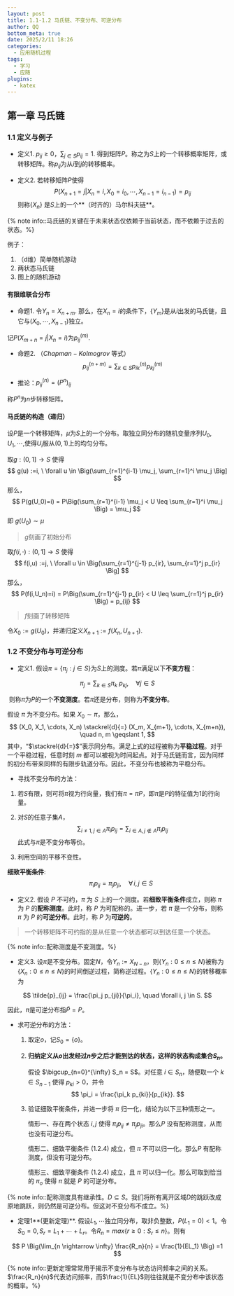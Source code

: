 ```yaml
---
layout: post
title: 1.1-1.2 马氏链、不变分布、可逆分布
author: QQ
bottom_meta: true
date: 2025/2/11 18:26
categories:
  - 应用随机过程
tags:
  - 学习
  - 应随
plugins:
  - katex
---
```


## 第一章 马氏链

### 1.1 定义与例子

- 定义1. $p_{ij} \geq 0$，$\sum_{j \in S} p_{ij} = 1$. 得到矩阵$P$。称之为$S$上的一个转移概率矩阵，或转移矩阵。称$p_{ij}$为从$i$到$j$的转移概率。

- 定义2. 若转移矩阵$P$使得
  $$
  P(X_{n+1}= j | X_{n} = i, X_0 = i_0, \cdots, X_{n-1} = i_{n-1}) = p_{ij}
  $$
  则称$\{X_n\}$ 是$S$上的一个**（时齐的）马尔科夫链**。 

{% note info::马氏链的关键在于未来状态仅依赖于当前状态，而不依赖于过去的状态。%}

例子：

1. （d维）简单随机游动
2. 两状态马氏链
3. 图上的随机游动



#### 有限维联合分布

- 命题1. 令$Y_n = X_{n+m}$. 那么，在$X_n=i$的条件下，$\{Y_m\}$是从$i$出发的马氏链，且它与$(X_0,\cdots,X_{n-1})$独立。

记$P(X_{m+n}=j|X_n=i)$为$p_{ij}^{(m)}$.

- 命题2. （$Chapman-Kolmogrov$ 等式）
  $$
  p_{ij}^{(n+m)} = \sum _{k \in S} p_{ik}^{(n)}p_{kj}^{(m)}
  $$

- 推论：$p_{ij}^{(n)}=(P^n)_{ij}$

称$P^n$为$n$步转移矩阵。



#### 马氏链的构造（递归）

设$P$是一个转移矩阵，$\mu$为$S$上的一个分布。取独立同分布的随机变量序列$U_0,U_1,\cdots,$使得$U_i$服从$(0,1)$上的均匀分布。

取$g: (0,1] \rightarrow S$ 使得
$$
g(u) :=i, \  \forall u \in \Big(\sum_{r=1}^{i-1} \mu_j, \sum_{r=1}^i \mu_j \Big]
$$
那么， 
$$
P(g(U_0)=i) = P\Big(\sum_{r=1}^{i-1} \mu_j < U \leq \sum_{r=1}^i \mu_j \Big) = \mu_j
$$
即 $g(U_0) \sim \mu$

> $g$刻画了初始分布

取$f(i,·): (0,1] \rightarrow S$ 使得
$$
f(i,u) :=j, \  \forall u \in \Big(\sum_{r=1}^{j-1} p_{ir}, \sum_{r=1}^j p_{ir} \Big]
$$
那么， 
$$
P(f(i,U_n)=i) = P\Big(\sum_{r=1}^{j-1} p_{ir} < U \leq \sum_{r=1}^j p_{ir} \Big) = p_{ij}
$$

> $f$刻画了转移矩阵

令$X_0 := g(U_0)$，并递归定义$X_{n+1}:= f(X_n, U_{n+1})$.



### 1.2 不变分布与可逆分布

- 定义1. 假设$\pi = \{\pi_j:j \in S \}$为$S$上的测度。若$\pi$满足以下**不变方程**：

$$
\pi_j = \sum_{k \in S} \pi_k \ p_{kj}, \quad \forall j \in S
$$

​	则称$\pi$为$P$的一个**不变测度**。若$\pi$还是分布，则称为**不变分布**。

假设 $\pi$ 为不变分布。如果 $X_0 \sim \pi$，那么，
$$
(X_0, X_1, \cdots, X_n) \stackrel{d}{=} (X_m, X_{m+1}, \cdots, X_{m+n}), \quad n, m \geqslant 1,
$$
其中，“$\stackrel{d}{=}$”表示同分布。满足上式的过程被称为**平稳过程**。对于一个平稳过程，任意时刻 $m$ 都可以被视为时间起点。对于马氏链而言，因为同样的初分布带来同样的有限步轨道分布。因此，不变分布也被称为平稳分布。

- 寻找不变分布的方法：

 1. 若$S$有限，则可将$\pi$视为行向量，我们有$\pi = \pi P$，即$\pi$是$P$的特征值为$1$的行向量。

 2. 对$S$的任意子集$A$，
    $$
    \sum_{i \neq 1, j \in A} \pi_i p_{ij} = \sum_{i \in A, j \notin A} \pi_i p_{ij}
    $$
    此式与$\pi$是不变分布等价。

 3. 利用空间的平移不变性。



**细致平衡条件**:
$$
\quad
\pi_i p_{ij} = \pi_j p_{ji}, \quad \forall \, i, j \in S
$$

- 定义2. 假设 $P$ 不可约，$\pi$ 为 $S$ 上的一个测度。若**细致平衡条件**成立，则称 $\pi$ 为 $P$ 的**配称测度**。此时，称 $P$ 为可配称的。进一步，若 $\pi$ 是一个分布，则称 $\pi$ 为 $P$ 的**可逆分布**。此时，称 $P$ 为**可逆的**。

> 一个转移矩阵不可约指的是从任意一个状态都可以到达任意一个状态。

{% note info::配称测度是不变测度。%}

- 定义3. 设$\pi$是不变分布。固定$N$，令$Y_n := X_{N-n}$，则$\{Y_n: 0 \leq n \leq N\}$被称为$\{X_n: 0 \leq n \leq N\}$的时间倒逆过程，简称逆过程。$\{Y_n: 0 \leq n \leq N\}$的转移概率为

$$
\tilde{p}_{ij} = \frac{\pi_j p_{ji}}{\pi_i}, \quad \forall i, j \in S.
$$

因此，$\pi$是可逆分布指$\tilde{P} = P$。

- 求可逆分布的方法：

  1. 取定$o$，记$S_0=\{o\}$。

  2. **归纳定义从$o$出发经过$n$步之后才能到达的状态，这样的状态构成集合$S_n$。**

     假设 $\bigcup_{n=0}^{\infty} S_n = S$。对任意 $i \in S_n$，随便取一个 $k \in S_{n-1}$ 使得 $p_{ki} > 0$，并令
     $$
     \pi_i = \frac{\pi_k p_{ki}}{p_{ik}}.
     $$

  3. 验证细致平衡条件，并进一步将 $\pi$ 归一化，结论为以下三种情形之一。

     情形一、存在两个状态 $i, j$ 使得 $\pi_i p_{ij} \neq \pi_j p_{ji}$。那么$P$ 没有配称测度，从而也没有可逆分布。

     情形二、细致平衡条件 (1.2.4) 成立，但 $\pi$ 不可以归一化。那么$P$ 有配称测度，但没有可逆分布。

     情形三、细致平衡条件 (1.2.4) 成立，且 $\pi$ 可以归一化。那么可取到恰当的 $\pi_o$ 使得 $\pi$ 就是 $P$ 的可逆分布。

{% note info::配称测度具有继承性。$D \subseteq S$。我们将所有离开区域$D$的跳跃改成原地跳跃，则仍然是可逆分布。但这对不变分布不成立。%}



- 定理1**(更新定理)**. 假设$L_1, \cdots$独立同分布，取非负整数，$P(L_1=0)<1$。令$S_0=0,S_r=L_1+\cdots+L_r$。令$R_n=max\{r \geq 0:S_r \leq n\}$。则有

$$
P \Big(\lim_{n \rightarrow \infty} \frac{R_n}{n} = \frac{1}{EL_1} \Big) =1
$$

{% note info::更新定理常常用于揭示不变分布与状态访问频率之间的关系。$\frac{R_n}{n}$代表访问频率，而$\frac{1}{EL}$则往往就是不变分布中该状态的概率。%}
